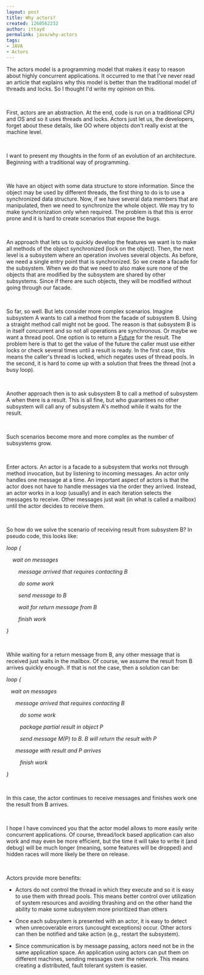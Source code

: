 ```yaml
---
layout: post
title: Why actors?
created: 1260562232
author: ittayd
permalink: java/why-actors
tags:
- JAVA
- Actors
---
```

<p>
<meta http-equiv="CONTENT-TYPE" content="text/html; charset=utf-8">
<meta name="GENERATOR" content="OpenOffice.org 3.1  (Linux)"> 	<style type="text/css">
	<!--
		@page { margin: 0.79in }
		P { margin-bottom: 0.08in }
		A:link { so-language: zxx }
	-->
	</style>   </meta>
</meta>
</p>
<p style="margin-bottom: 0in;">The actors model is a programming model that makes it easy to reason about highly concurrent applications. It occurred to me that I've never read an article that explains why this model is better than the traditional model of threads and locks. So I thought I'd write my opinion on this.</p>
<p style="margin-bottom: 0in;">&nbsp;</p>
<p style="margin-bottom: 0in;">First, actors are an abstraction. At the end, code is run on a traditional CPU and OS and so it uses threads and locks. Actors just let us, the developers, forget about these details, like OO where objects don't really exist at the machine level.</p>
<p style="margin-bottom: 0in;">&nbsp;</p>
<p style="margin-bottom: 0in;">I want to present my thoughts in the form of an evolution of an architecture. Beginning with a traditional way of programming.</p>
<p style="margin-bottom: 0in;">&nbsp;</p>
<p style="margin-bottom: 0in;">We have an object with some data structure to store information. Since the object may be used by different threads, the first thing to do <span style="background: transparent none repeat scroll 0% 0%; -moz-background-clip: border; -moz-background-origin: padding; -moz-background-inline-policy: continuous;">is to use</span> a synchronized data structure. Now, if we have several data members that are manipulated, then we need to synchronize the whole object. We may try to make synchronization only when required. The problem is that this is error prone and it is hard to create scenarios that expose the bugs.</p>
<p style="margin-bottom: 0in;">&nbsp;</p>
<p style="margin-bottom: 0in;">An approach that lets us to quickly develop the features we want <span style="background: transparent none repeat scroll 0% 0%; -moz-background-clip: border; -moz-background-origin: padding; -moz-background-inline-policy: continuous;">is to make all methods of the object synchronized (lock on the object)</span>. Then, the next level is a subsystem where an operation involves several objects. As before, we need a single entry point that is synchronized. So we create a facade for the subsystem. When we do that we need to also make sure none of the objects that are modified by the subsystem are shared by other subsystems. Since if there are such objects, they will be modified without going through our facade.</p>
<p style="margin-bottom: 0in;">&nbsp;</p>
<p style="margin-bottom: 0in;">So far, so well. But lets consider more complex scenarios. Imagine subsystem A wants to call a method from the facade of subsystem B. Using a straight method call might not be good. The reason is that subsystem B is in itself concurrent and so not all operations are synchronous. Or maybe we want a thread pool. One option is to return a <a href="http://java.sun.com/j2se/1.5.0/docs/api/java/util/concurrent/Future.html">Future</a> for the result. The problem here is that to get the value of the future the caller must use either locks or check several times until a result is ready. In the first case, this means the caller's thread is locked, which negates uses of thread pools. In the second, it is hard to come up with a solution that frees the thread (not a busy loop).</p>
<p style="margin-bottom: 0in;">&nbsp;</p>
<p style="margin-bottom: 0in;">Another approach then is to ask subsystem B to call a method of subsystem A when there is a result. This is all fine, but who guarantees no other subsystem will call any of subsystem A's method while it waits for the result.</p>
<p style="margin-bottom: 0in;">&nbsp;</p>
<p style="margin-bottom: 0in;">Such scenarios become more and more complex as the number of subsystems grow.</p>
<p style="margin-bottom: 0in;">&nbsp;</p>
<p style="margin-bottom: 0in;">Enter actors. An actor is a facade to a subsystem that works not through method invocation, but by listening to incoming messages. An actor only handles one message at a time. An important aspect of actors is that the actor does not have to handle messages via the order they arrived. Instead, an actor works in a loop (usually) and in each iteration selects the messages to receive. Other messages just wait (in what is called a mailbox) until the actor decides to receive them.</p>
<p style="margin-bottom: 0in;">&nbsp;</p>
<p style="margin-bottom: 0in;">So how do we solve the scenario of receiving result from subsystem B? In pseudo code, this looks like:</p>
<p style="margin-bottom: 0in;"><i>	loop { </i></p>
<p style="margin-bottom: 0in;"><i>&nbsp;&nbsp;&nbsp;		wait on messages</i></p>
<p style="margin-bottom: 0in;"><i>&nbsp;&nbsp;&nbsp;&nbsp;&nbsp;&nbsp;&nbsp; message arrived that requires contacting B</i></p>
<p style="margin-bottom: 0in;"><i>&nbsp;&nbsp;&nbsp;&nbsp;&nbsp;&nbsp;&nbsp; do some work</i></p>
<p style="margin-bottom: 0in;">&nbsp;&nbsp;&nbsp;&nbsp;&nbsp;&nbsp;&nbsp; <i>send message to B</i></p>
<p style="margin-bottom: 0in;"><i>&nbsp;&nbsp;&nbsp;&nbsp;&nbsp;&nbsp;&nbsp; wait for return message from B</i></p>
<p style="margin-bottom: 0in;"><i>&nbsp;&nbsp;&nbsp;&nbsp;&nbsp;&nbsp;&nbsp; finish work</i></p>
<p style="margin-bottom: 0in;"><i>	}</i></p>
<p style="margin-bottom: 0in;">&nbsp;</p>
<p style="margin-bottom: 0in; font-style: normal;">While waiting for a return message from B, any other message that is received just waits in the mailbox. Of course, we assume the result from B arrives quickly enough. If that is not the case, then a solution can be:</p>
<p style="margin-bottom: 0in; font-style: normal;"><i>loop {</i></p>
<p style="margin-bottom: 0in;"><i>&nbsp;&nbsp;		wait on messages</i></p>
<p style="margin-bottom: 0in;"><i>&nbsp;&nbsp;&nbsp;&nbsp;&nbsp; message arrived that requires contacting B</i></p>
<p style="margin-bottom: 0in;"><i>&nbsp;&nbsp;&nbsp;&nbsp;&nbsp;&nbsp;&nbsp;&nbsp; do some work</i></p>
<p style="margin-bottom: 0in;"><i>&nbsp;&nbsp;&nbsp;&nbsp; &nbsp;&nbsp;&nbsp; package partial result in object P</i></p>
<p style="margin-bottom: 0in;"><i>&nbsp;&nbsp;&nbsp;&nbsp;&nbsp;&nbsp;&nbsp;&nbsp; send message M(P) to B. B will return the result with P</i></p>
<p style="margin-bottom: 0in;"><i>&nbsp;&nbsp;&nbsp;&nbsp;&nbsp; message with result and P arrives</i></p>
<p style="margin-bottom: 0in;"><i>&nbsp;&nbsp;&nbsp;&nbsp;&nbsp;&nbsp;&nbsp;&nbsp; finish work</i></p>
<p style="margin-bottom: 0in;"><i>	}</i></p>
<p style="margin-bottom: 0in;">&nbsp;</p>
<p style="margin-bottom: 0in; font-style: normal;">In this case, the actor continues to receive messages and finishes work one the result from B arrives.</p>
<p style="margin-bottom: 0in; font-style: normal;">&nbsp;</p>
<p style="margin-bottom: 0in; font-style: normal;">I hope I have convinced you that the actor model allows to more easily write concurrent applications. Of course, thread/lock based application can also work and may even be more efficient, but the time it will take to write it (and debug) will be much longer (meaning, some features will be dropped) and hidden races will more likely be there on release.</p>
<p style="margin-bottom: 0in; font-style: normal;">&nbsp;</p>
<p style="margin-bottom: 0in; font-style: normal;">Actors provide more benefits:</p>
<ul>
    <li>
    <p style="margin-bottom: 0in;"><span style="font-style: normal;">Actors 	do not control the thread in which they execute and so it is easy to 	use them with thread pools. This means better control over 	utilization of system resources and avoiding thrashing and on the 	other hand the ability to make some subsystem more prioritized than 	others</span></p>
    </li>
    <li>
    <p style="margin-bottom: 0in;"><span style="font-style: normal;">Once 	each subsystem is presented with an actor, it is easy to detect when 	unrecoverable errors (uncought exceptions) occur.  Other actors can 	then be notified and take action (e.g., restart the subsystem).</span></p>
    </li>
</ul>
<ul>
    <li>
    <p style="margin-bottom: 0in;"><span style="font-style: normal;">Since 	communication is by message passing, actors need not be in the same 	application space. An application using actors can put them on 	different machines, sending messages over the network. This means 	creating a distributed, fault tolerant system is easier.</span></p>
    </li>
</ul>
<p style="margin-bottom: 0in;"><i>			</i></p>
<p style="margin-bottom: 0in;"><i>		</i></p>
<p>&nbsp;</p>
